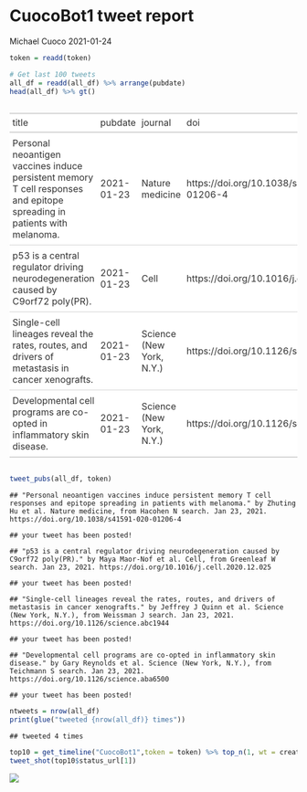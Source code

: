 CuocoBot1 tweet report
================
Michael Cuoco
2021-01-24

``` r
token = readd(token)
```

``` r
# Get last 100 tweets
all_df = readd(all_df) %>% arrange(pubdate)
head(all_df) %>% gt()
```

<style>html {
  font-family: -apple-system, BlinkMacSystemFont, 'Segoe UI', Roboto, Oxygen, Ubuntu, Cantarell, 'Helvetica Neue', 'Fira Sans', 'Droid Sans', Arial, sans-serif;
}

#trejmoozdr .gt_table {
  display: table;
  border-collapse: collapse;
  margin-left: auto;
  margin-right: auto;
  color: #333333;
  font-size: 16px;
  background-color: #FFFFFF;
  width: auto;
  border-top-style: solid;
  border-top-width: 2px;
  border-top-color: #A8A8A8;
  border-right-style: none;
  border-right-width: 2px;
  border-right-color: #D3D3D3;
  border-bottom-style: solid;
  border-bottom-width: 2px;
  border-bottom-color: #A8A8A8;
  border-left-style: none;
  border-left-width: 2px;
  border-left-color: #D3D3D3;
}

#trejmoozdr .gt_heading {
  background-color: #FFFFFF;
  text-align: center;
  border-bottom-color: #FFFFFF;
  border-left-style: none;
  border-left-width: 1px;
  border-left-color: #D3D3D3;
  border-right-style: none;
  border-right-width: 1px;
  border-right-color: #D3D3D3;
}

#trejmoozdr .gt_title {
  color: #333333;
  font-size: 125%;
  font-weight: initial;
  padding-top: 4px;
  padding-bottom: 4px;
  border-bottom-color: #FFFFFF;
  border-bottom-width: 0;
}

#trejmoozdr .gt_subtitle {
  color: #333333;
  font-size: 85%;
  font-weight: initial;
  padding-top: 0;
  padding-bottom: 4px;
  border-top-color: #FFFFFF;
  border-top-width: 0;
}

#trejmoozdr .gt_bottom_border {
  border-bottom-style: solid;
  border-bottom-width: 2px;
  border-bottom-color: #D3D3D3;
}

#trejmoozdr .gt_col_headings {
  border-top-style: solid;
  border-top-width: 2px;
  border-top-color: #D3D3D3;
  border-bottom-style: solid;
  border-bottom-width: 2px;
  border-bottom-color: #D3D3D3;
  border-left-style: none;
  border-left-width: 1px;
  border-left-color: #D3D3D3;
  border-right-style: none;
  border-right-width: 1px;
  border-right-color: #D3D3D3;
}

#trejmoozdr .gt_col_heading {
  color: #333333;
  background-color: #FFFFFF;
  font-size: 100%;
  font-weight: normal;
  text-transform: inherit;
  border-left-style: none;
  border-left-width: 1px;
  border-left-color: #D3D3D3;
  border-right-style: none;
  border-right-width: 1px;
  border-right-color: #D3D3D3;
  vertical-align: bottom;
  padding-top: 5px;
  padding-bottom: 6px;
  padding-left: 5px;
  padding-right: 5px;
  overflow-x: hidden;
}

#trejmoozdr .gt_column_spanner_outer {
  color: #333333;
  background-color: #FFFFFF;
  font-size: 100%;
  font-weight: normal;
  text-transform: inherit;
  padding-top: 0;
  padding-bottom: 0;
  padding-left: 4px;
  padding-right: 4px;
}

#trejmoozdr .gt_column_spanner_outer:first-child {
  padding-left: 0;
}

#trejmoozdr .gt_column_spanner_outer:last-child {
  padding-right: 0;
}

#trejmoozdr .gt_column_spanner {
  border-bottom-style: solid;
  border-bottom-width: 2px;
  border-bottom-color: #D3D3D3;
  vertical-align: bottom;
  padding-top: 5px;
  padding-bottom: 6px;
  overflow-x: hidden;
  display: inline-block;
  width: 100%;
}

#trejmoozdr .gt_group_heading {
  padding: 8px;
  color: #333333;
  background-color: #FFFFFF;
  font-size: 100%;
  font-weight: initial;
  text-transform: inherit;
  border-top-style: solid;
  border-top-width: 2px;
  border-top-color: #D3D3D3;
  border-bottom-style: solid;
  border-bottom-width: 2px;
  border-bottom-color: #D3D3D3;
  border-left-style: none;
  border-left-width: 1px;
  border-left-color: #D3D3D3;
  border-right-style: none;
  border-right-width: 1px;
  border-right-color: #D3D3D3;
  vertical-align: middle;
}

#trejmoozdr .gt_empty_group_heading {
  padding: 0.5px;
  color: #333333;
  background-color: #FFFFFF;
  font-size: 100%;
  font-weight: initial;
  border-top-style: solid;
  border-top-width: 2px;
  border-top-color: #D3D3D3;
  border-bottom-style: solid;
  border-bottom-width: 2px;
  border-bottom-color: #D3D3D3;
  vertical-align: middle;
}

#trejmoozdr .gt_striped {
  background-color: rgba(128, 128, 128, 0.05);
}

#trejmoozdr .gt_from_md > :first-child {
  margin-top: 0;
}

#trejmoozdr .gt_from_md > :last-child {
  margin-bottom: 0;
}

#trejmoozdr .gt_row {
  padding-top: 8px;
  padding-bottom: 8px;
  padding-left: 5px;
  padding-right: 5px;
  margin: 10px;
  border-top-style: solid;
  border-top-width: 1px;
  border-top-color: #D3D3D3;
  border-left-style: none;
  border-left-width: 1px;
  border-left-color: #D3D3D3;
  border-right-style: none;
  border-right-width: 1px;
  border-right-color: #D3D3D3;
  vertical-align: middle;
  overflow-x: hidden;
}

#trejmoozdr .gt_stub {
  color: #333333;
  background-color: #FFFFFF;
  font-size: 100%;
  font-weight: initial;
  text-transform: inherit;
  border-right-style: solid;
  border-right-width: 2px;
  border-right-color: #D3D3D3;
  padding-left: 12px;
}

#trejmoozdr .gt_summary_row {
  color: #333333;
  background-color: #FFFFFF;
  text-transform: inherit;
  padding-top: 8px;
  padding-bottom: 8px;
  padding-left: 5px;
  padding-right: 5px;
}

#trejmoozdr .gt_first_summary_row {
  padding-top: 8px;
  padding-bottom: 8px;
  padding-left: 5px;
  padding-right: 5px;
  border-top-style: solid;
  border-top-width: 2px;
  border-top-color: #D3D3D3;
}

#trejmoozdr .gt_grand_summary_row {
  color: #333333;
  background-color: #FFFFFF;
  text-transform: inherit;
  padding-top: 8px;
  padding-bottom: 8px;
  padding-left: 5px;
  padding-right: 5px;
}

#trejmoozdr .gt_first_grand_summary_row {
  padding-top: 8px;
  padding-bottom: 8px;
  padding-left: 5px;
  padding-right: 5px;
  border-top-style: double;
  border-top-width: 6px;
  border-top-color: #D3D3D3;
}

#trejmoozdr .gt_table_body {
  border-top-style: solid;
  border-top-width: 2px;
  border-top-color: #D3D3D3;
  border-bottom-style: solid;
  border-bottom-width: 2px;
  border-bottom-color: #D3D3D3;
}

#trejmoozdr .gt_footnotes {
  color: #333333;
  background-color: #FFFFFF;
  border-bottom-style: none;
  border-bottom-width: 2px;
  border-bottom-color: #D3D3D3;
  border-left-style: none;
  border-left-width: 2px;
  border-left-color: #D3D3D3;
  border-right-style: none;
  border-right-width: 2px;
  border-right-color: #D3D3D3;
}

#trejmoozdr .gt_footnote {
  margin: 0px;
  font-size: 90%;
  padding: 4px;
}

#trejmoozdr .gt_sourcenotes {
  color: #333333;
  background-color: #FFFFFF;
  border-bottom-style: none;
  border-bottom-width: 2px;
  border-bottom-color: #D3D3D3;
  border-left-style: none;
  border-left-width: 2px;
  border-left-color: #D3D3D3;
  border-right-style: none;
  border-right-width: 2px;
  border-right-color: #D3D3D3;
}

#trejmoozdr .gt_sourcenote {
  font-size: 90%;
  padding: 4px;
}

#trejmoozdr .gt_left {
  text-align: left;
}

#trejmoozdr .gt_center {
  text-align: center;
}

#trejmoozdr .gt_right {
  text-align: right;
  font-variant-numeric: tabular-nums;
}

#trejmoozdr .gt_font_normal {
  font-weight: normal;
}

#trejmoozdr .gt_font_bold {
  font-weight: bold;
}

#trejmoozdr .gt_font_italic {
  font-style: italic;
}

#trejmoozdr .gt_super {
  font-size: 65%;
}

#trejmoozdr .gt_footnote_marks {
  font-style: italic;
  font-size: 65%;
}
</style>
<div id="trejmoozdr" style="overflow-x:auto;overflow-y:auto;width:auto;height:auto;"><table class="gt_table">
  
  <thead class="gt_col_headings">
    <tr>
      <th class="gt_col_heading gt_columns_bottom_border gt_left" rowspan="1" colspan="1">title</th>
      <th class="gt_col_heading gt_columns_bottom_border gt_left" rowspan="1" colspan="1">pubdate</th>
      <th class="gt_col_heading gt_columns_bottom_border gt_left" rowspan="1" colspan="1">journal</th>
      <th class="gt_col_heading gt_columns_bottom_border gt_left" rowspan="1" colspan="1">doi</th>
      <th class="gt_col_heading gt_columns_bottom_border gt_center" rowspan="1" colspan="1">first_author</th>
      <th class="gt_col_heading gt_columns_bottom_border gt_center" rowspan="1" colspan="1">last_author</th>
      <th class="gt_col_heading gt_columns_bottom_border gt_left" rowspan="1" colspan="1">search</th>
    </tr>
  </thead>
  <tbody class="gt_table_body">
    <tr>
      <td class="gt_row gt_left">Personal neoantigen vaccines induce persistent memory T cell responses and epitope spreading in patients with melanoma.</td>
      <td class="gt_row gt_left">2021-01-23</td>
      <td class="gt_row gt_left">Nature medicine</td>
      <td class="gt_row gt_left">https://doi.org/10.1038/s41591-020-01206-4</td>
      <td class="gt_row gt_center">Zhuting Hu</td>
      <td class="gt_row gt_center">Patrick A Ott</td>
      <td class="gt_row gt_left">Hacohen N</td>
    </tr>
    <tr>
      <td class="gt_row gt_left">p53 is a central regulator driving neurodegeneration caused by C9orf72 poly(PR).</td>
      <td class="gt_row gt_left">2021-01-23</td>
      <td class="gt_row gt_left">Cell</td>
      <td class="gt_row gt_left">https://doi.org/10.1016/j.cell.2020.12.025</td>
      <td class="gt_row gt_center">Maya Maor-Nof</td>
      <td class="gt_row gt_center">Aaron D Gitler</td>
      <td class="gt_row gt_left">Greenleaf W</td>
    </tr>
    <tr>
      <td class="gt_row gt_left">Single-cell lineages reveal the rates, routes, and drivers of metastasis in cancer xenografts.</td>
      <td class="gt_row gt_left">2021-01-23</td>
      <td class="gt_row gt_left">Science (New York, N.Y.)</td>
      <td class="gt_row gt_left">https://doi.org/10.1126/science.abc1944</td>
      <td class="gt_row gt_center">Jeffrey J Quinn</td>
      <td class="gt_row gt_center">Jonathan S Weissman</td>
      <td class="gt_row gt_left">Weissman J</td>
    </tr>
    <tr>
      <td class="gt_row gt_left">Developmental cell programs are co-opted in inflammatory skin disease.</td>
      <td class="gt_row gt_left">2021-01-23</td>
      <td class="gt_row gt_left">Science (New York, N.Y.)</td>
      <td class="gt_row gt_left">https://doi.org/10.1126/science.aba6500</td>
      <td class="gt_row gt_center">Gary Reynolds</td>
      <td class="gt_row gt_center">Muzlifah Haniffa</td>
      <td class="gt_row gt_left">Teichmann S</td>
    </tr>
  </tbody>
  
  
</table></div>

``` r
tweet_pubs(all_df, token)
```

    ## "Personal neoantigen vaccines induce persistent memory T cell responses and epitope spreading in patients with melanoma." by Zhuting Hu et al. Nature medicine, from Hacohen N search. Jan 23, 2021. https://doi.org/10.1038/s41591-020-01206-4

    ## your tweet has been posted!

    ## "p53 is a central regulator driving neurodegeneration caused by C9orf72 poly(PR)." by Maya Maor-Nof et al. Cell, from Greenleaf W search. Jan 23, 2021. https://doi.org/10.1016/j.cell.2020.12.025

    ## your tweet has been posted!

    ## "Single-cell lineages reveal the rates, routes, and drivers of metastasis in cancer xenografts." by Jeffrey J Quinn et al. Science (New York, N.Y.), from Weissman J search. Jan 23, 2021. https://doi.org/10.1126/science.abc1944

    ## your tweet has been posted!

    ## "Developmental cell programs are co-opted in inflammatory skin disease." by Gary Reynolds et al. Science (New York, N.Y.), from Teichmann S search. Jan 23, 2021. https://doi.org/10.1126/science.aba6500

    ## your tweet has been posted!

``` r
ntweets = nrow(all_df)
print(glue("tweeted {nrow(all_df)} times"))
```

    ## tweeted 4 times

``` r
top10 = get_timeline("CuocoBot1",token = token) %>% top_n(1, wt = created_at)
tweet_shot(top10$status_url[1])
```

![](tweet_report_files/figure-gfm/10%20tweets-1.png)<!-- -->
